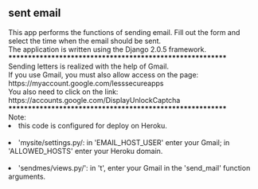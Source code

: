 <h2>sent email</h2>
This app performs the functions of sending email. Fill out the form and select the time when the email should be sent. <br>
The application is written using the Django 2.0.5 framework. <br>
<b>********************************************************</b><br>
Sending letters is realized with the help of Gmail. <br>
If you use Gmail, you must also allow access on the page: https://myaccount.google.com/lesssecureapps <br>
You also need to click on the link: https://accounts.google.com/DisplayUnlockCaptcha <br>
<b>********************************************************</b><br>
Note:<br>
<li>this code is configured for deploy on Heroku.</li> <br>
<li>'mysite/settings.py/: in 'EMAIL_HOST_USER' enter your Gmail; in 'ALLOWED_HOSTS' enter your Heroku domain.</li> <br> <li>'sendmes/views.py/': in 't', enter your Gmail in the 'send_mail' function arguments.</li> <br>
